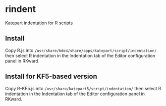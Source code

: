 # rindent
Katepart indentation for R scripts

## Install

Copy R.js into `/usr/share/kde4/share/apps/katepart/script/indentation/` then select R indentation in the Indentation tab of the Editor configuration panel in RKward.

## Install for KF5-based version
Copy R-KF5.js into `/usr/share/katepart5/script/indentation/` then select R indentation in the Indentation tab of the Editor configuration panel in RKward.

